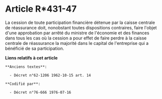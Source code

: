 # Article R*431-47

La cession de toute participation financière détenue par la caisse centrale de réassurance doit, nonobstant toutes
dispositions contraires, faire l'objet d'une approbation par arrêté du ministre de l'économie et des finances dans tous les
cas où la cession a pour effet de faire perdre à la caisse centrale de réassurance la majorité dans le capital de
l'entreprise qui a bénéficié de sa participation.

**Liens relatifs à cet article**

	**Anciens textes**:

	  - Décret n°62-1206 1962-10-15 art. 14

	**Codifié par**:

	  - Décret n°76-666 1976-07-16
